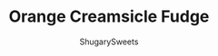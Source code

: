 ---
layout: ../../layouts/MarkdownPostLayout.astro
title: Orange Creamsicle Fudge
author: ShugarySweets
pubDate: 2019-01-15
description: "Orange Creamsicle Fudge is like your favorite ice cream treat from the truck - but it doesnt melt! Just the right amount of sweet for an afternoon jolt of happiness."
image_url: https://www.shugarysweets.com/wp-content/uploads/2017/01/orange-creamsicle-fudge-3.jpg
tags: ["Candy","American"]
calories: 60
protein: 0
carbohydrates: 7
fats: 4
fiber: 0
ingredients: ["2 cups granulated sugar","¾ cup heavy cream","¾ cup unsalted butter","Pinch of kosher salt","1 jar (7oz) marshmallow cream","1 package (11oz) white chocolate chips","2 tsp Orange extract","1-2 drops orange gel food coloring"]
serves: 64
time: "3 hours 20 minutes"
prepTime: "3 hours 10 minutes"
instructions: ["Line an 8inch baking dish with parchment paper. Set aside.","Prepare your mixing bowl by adding the marshmallow cream and white chocolate morsels. Set aside.","In a large saucepan over medium high heat, combine sugar, cream, butter and salt. Bring to a boil. Stirring constantly, boil for a full 4 minutes (ROLLING BOIL). Remove from heat.","Immediately pour hot mixture over marshmallow and white chocolate chips in mixing bowl. Using your electric mixer, blend until smooth (and white chocolate is melted, about 1 minute). Pour HALF of this mixture into prepared baking dish.","To the remaining half, add orange extract and food coloring. Blend until smooth and pour over white layer of fudge.","Refrigerate for 3-4 hours until firm. Cut into small pieces and enjoy."]
nutrition: ["60 calories","7 grams carbohydrates","9 milligrams cholesterol","4 grams fat","0 grams fiber","0 grams protein","2 grams saturated fat","3 grams sodium","7 grams sugar","0 grams trans fat","1 grams unsaturated fat"]
---